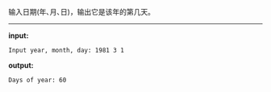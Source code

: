 输入日期(年､月､日)，输出它是该年的第几天｡
****
**input:**
```
Input year, month, day: 1981 3 1
```
**output:**
```
Days of year: 60
```
